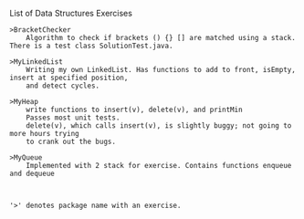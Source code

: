 	
List of Data Structures Exercises	

	>BracketChecker
		Algorithm to check if brackets () {} [] are matched using a stack. There is a test class SolutionTest.java.
	
	>MyLinkedList
		Writing my own LinkedList. Has functions to add to front, isEmpty, insert at specified position, 
		and detect cycles.
	
	>MyHeap
		write functions to insert(v), delete(v), and printMin 
		Passes most unit tests.
		delete(v), which calls insert(v), is slightly buggy; not going to more hours trying
		to crank out the bugs.
	
	>MyQueue
		Implemented with 2 stack for exercise. Contains functions enqueue and dequeue
	
	
	
	'>' denotes package name with an exercise.